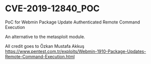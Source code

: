 # CVE-2019-12840_POC
PoC for Webmin Package Update Authenticated Remote Command Execution

An alternative to the metasploit module.

All credit goes to Özkan Mustafa Akkuş
https://www.pentest.com.tr/exploits/Webmin-1910-Package-Updates-Remote-Command-Execution.html
